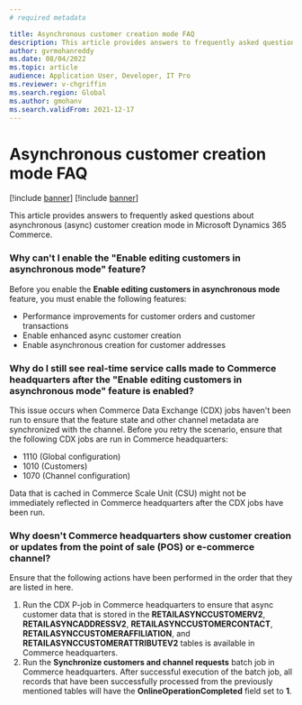 ```yaml
---
# required metadata

title: Asynchronous customer creation mode FAQ
description: This article provides answers to frequently asked questions about asynchronous customer creation mode in Microsoft Dynamics 365 Commerce.
author: gvrmohanreddy
ms.date: 08/04/2022
ms.topic: article
audience: Application User, Developer, IT Pro
ms.reviewer: v-chgriffin
ms.search.region: Global
ms.author: gmohanv
ms.search.validFrom: 2021-12-17
---
```


# Asynchronous customer creation mode FAQ

[!include [banner](includes/banner.md)]
[!include [banner](includes/preview-banner.md)]

This article provides answers to frequently asked questions about asynchronous (async) customer creation mode in Microsoft Dynamics 365 Commerce.

### Why can't I enable the "Enable editing customers in asynchronous mode" feature?

Before you enable the **Enable editing customers in asynchronous mode** feature, you must enable the following features:

- Performance improvements for customer orders and customer transactions
- Enable enhanced async customer creation
- Enable asynchronous creation for customer addresses

### Why do I still see real-time service calls made to Commerce headquarters after the "Enable editing customers in asynchronous mode" feature is enabled?

This issue occurs when Commerce Data Exchange (CDX) jobs haven't been run to ensure that the feature state and other channel metadata are synchronized with the channel. Before you retry the scenario, ensure that the following CDX jobs are run in Commerce headquarters:

- 1110 (Global configuration)
- 1010 (Customers)
- 1070 (Channel configuration)

Data that is cached in Commerce Scale Unit (CSU) might not be immediately reflected in Commerce headquarters after the CDX jobs have been run.

### Why doesn't Commerce headquarters show customer creation or updates from the point of sale (POS) or e-commerce channel?

Ensure that the following actions have been performed in the order that they are listed in here.

1. Run the CDX P-job in Commerce headquarters to ensure that async customer data that is stored in the **RETAILASYNCCUSTOMERV2**, **RETAILASYNCADDRESSV2**, **RETAILASYNCCUSTOMERCONTACT**, **RETAILASYNCCUSTOMERAFFILIATION**, and **RETAILASYNCCUSTOMERATTRIBUTEV2** tables is available in Commerce headquarters.
1. Run the **Synchronize customers and channel requests** batch job in Commerce headquarters. After successful execution of the batch job, all records that have been successfully processed from the previously mentioned tables will have the **OnlineOperationCompleted** field set to **1**.
